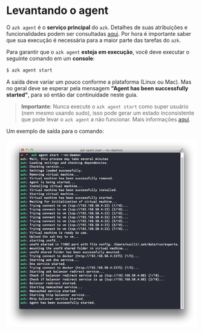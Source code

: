 # Levantando o agent

O `azk agent` é o **serviço principal** do `azk`. Detalhes de suas atribuições e funcionalidades podem ser consultadas [aqui](../agent/README.md). Por hora é importante saber que sua execução é necessária para a maior parte das tarefas do `azk`.

Para garantir que o `azk agent` **esteja em execução**, você deve executar o seguinte comando em um **console**:

```bash
$ azk agent start
```

A saída deve variar um pouco conforme a plataforma (Linux ou Mac). Mas no geral deve se esperar pela mensagem **"Agent has been successfully started"**, para só então dar continuidade neste guia.

> **Importante**: Nunca execute o `azk agent start` como super usuário (nem mesmo usando sudo), isso pode gerar um estado inconsistente que pode levar o `azk agent` a não funcionar. Mais informações [aqui](../faq/README.md#not_root_access).

Um exemplo de saída para o comando:

![Figure 1-1](../images/agent_start.png)
